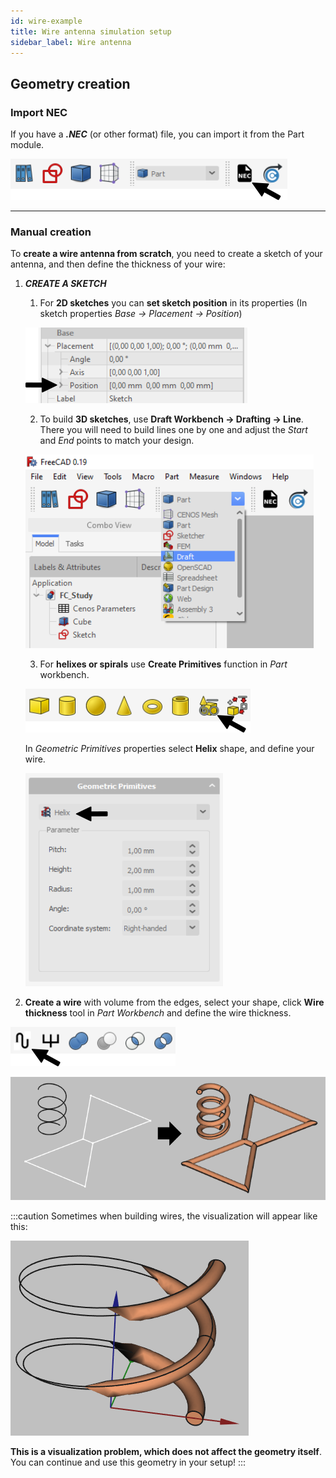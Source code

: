 ```yaml
---
id: wire-example
title: Wire antenna simulation setup
sidebar_label: Wire antenna
---
```




## Geometry creation

### Import NEC

If you have a ***.NEC*** (or other format) file, you can import it from the Part module.

<p align="center">

![NEC](assets/quickstart/61.png)

</p>

---

### Manual creation

To **create a wire antenna from scratch**, you need to create a sketch of your antenna, and then define the thickness of your wire:

1. ***CREATE A SKETCH***

    1. For **2D sketches** you can **set sketch position** in its properties (In sketch properties *Base → Placement → Position*)
    
    <p align="center">

    ![Placement](assets/quickstart/62.png)

    </p>
    
    2. To build **3D sketches**, use **Draft Workbench → Drafting → Line**. There you will need to build lines one by one and adjust the *Start* and *End* points to match your design.
    
    <p align="center">

    ![Placement](assets/quickstart/63.png)

    </p>
    
    3. For **helixes or spirals** use **Create Primitives** function in *Part* workbench.
    
    <p align="center">

    ![Placement](assets/quickstart/64.png)

    </p>
    
    In *Geometric Primitives* properties select **Helix** shape, and define your wire.
    
    <p align="center">

    ![Placement](assets/quickstart/65.png)

    </p>

2. **Create a wire** with volume from the edges, select your shape, click **Wire thickness** tool in *Part Workbench* and define the wire thickness.

<p align="center">

![NEC](assets/quickstart/66.png)

</p>

<p align="center">

![assets/quickstart/Untitled23.png](assets/quickstart/Untitled23.png)

</p>

:::caution
Sometimes when building wires, the visualization will appear like this:

<p align="center">

![assets/quickstart/Untitled23.png](assets/quickstart/67.png)

</p>

**This is a visualization problem, which does not affect the geometry itself**. You can continue and use this geometry in your setup!
:::





